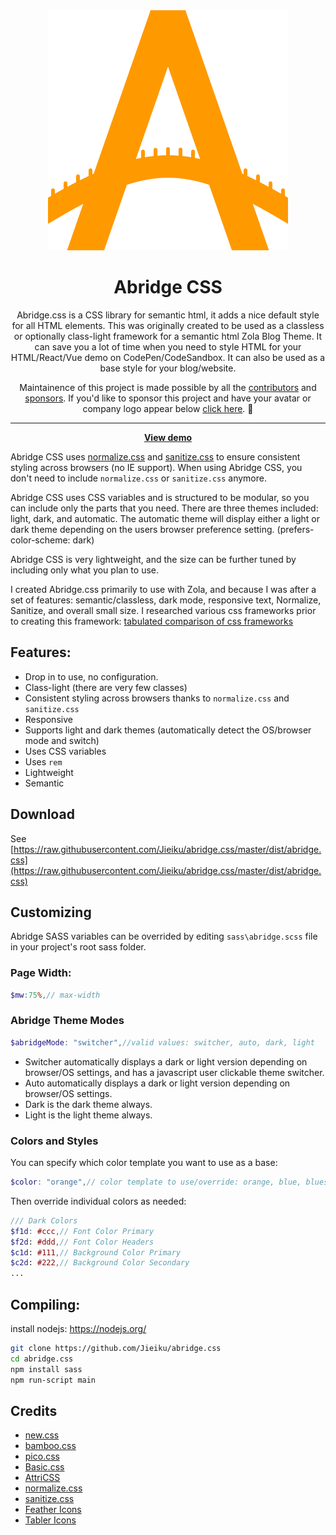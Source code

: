 <div align="center">
<img src="https://raw.githubusercontent.com/Jieiku/abridge.css/master/abridge.svg"/>

# Abridge CSS

Abridge.css is a CSS library for semantic html, it adds a nice default style for all HTML elements. This was originally created to be used as a classless or optionally class-light framework for a semantic html Zola Blog Theme. It can save you a lot of time when you need to style HTML for your HTML/React/Vue demo on CodePen/CodeSandbox. It can also be used as a base style for your blog/website.

Maintainence of this project is made possible by all the <a href="https://github.com/Jieiku/abridge.css/graphs/contributors">contributors</a> and <a href="https://github.com/sponsors/Jieiku">sponsors</a>. If you'd like to sponsor this project and have your avatar or company logo appear below <a href="https://github.com/sponsors/Jieiku">click here</a>. 💖

<!-- sponsors --><!-- sponsors -->

---

**[View demo](https://abridgecss.netlify.app/)**

</div>

Abridge CSS uses [normalize.css](https://github.com/necolas/normalize.css/) and [sanitize.css](https://github.com/csstools/sanitize.css) to ensure consistent styling across browsers (no IE support). When using Abridge CSS, you don't need to include `normalize.css` or `sanitize.css` anymore.

Abridge CSS uses CSS variables and is structured to be modular, so you can include only the parts that you need. There are three themes included: light, dark, and automatic. The automatic theme will display either a light or dark theme depending on the users browser preference setting. (prefers-color-scheme: dark)

Abridge CSS is very lightweight, and the size can be further tuned by including only what you plan to use.

I created Abridge.css primarily to use with Zola, and because I was after a set of features: semantic/classless, dark mode, responsive text, Normalize, Sanitize, and overall small size. I researched various css frameworks prior to creating this framework: [tabulated comparison of css frameworks](https://github.com/Jieiku/classless-css/blob/master/README.md)

## Features:

- Drop in to use, no configuration.
- Class-light (there are very few classes)
- Consistent styling across browsers thanks to `normalize.css` and `sanitize.css`
- Responsive
- Supports light and dark themes (automatically detect the OS/browser mode and switch)
- Uses CSS variables
- Uses `rem`
- Lightweight
- Semantic

## Download

See [https://raw.githubusercontent.com/Jieiku/abridge.css/master/dist/abridge.css](https://raw.githubusercontent.com/Jieiku/abridge.css/master/dist/abridge.css)

## Customizing

Abridge SASS variables can be overrided by editing `sass\abridge.scss` file in your project's root sass folder.

### Page Width:

```scss
$mw:75%,// max-width
```

### Abridge Theme Modes

```scss
$abridgeMode: "switcher",//valid values: switcher, auto, dark, light
```

- Switcher automatically displays a dark or light version depending on browser/OS settings, and has a javascript user clickable theme switcher.
- Auto automatically displays a dark or light version depending on browser/OS settings.
- Dark is the dark theme always.
- Light is the light theme always.

### Colors and Styles

You can specify which color template you want to use as a base:
```scss
$color: "orange",// color template to use/override: orange, blue, blueshade
```

Then override individual colors as needed:
```scss
/// Dark Colors
$f1d: #ccc,// Font Color Primary
$f2d: #ddd,// Font Color Headers
$c1d: #111,// Background Color Primary
$c2d: #222,// Background Color Secondary
...
```

## Compiling:

install nodejs: https://nodejs.org/

```bash
git clone https://github.com/Jieiku/abridge.css
cd abridge.css
npm install sass
npm run-script main
```

## Credits
- [new.css](https://github.com/xz/new.css)
- [bamboo.css](https://github.com/rilwis/bamboo)
- [pico.css](https://github.com/picocss/pico)
- [Basic.css](https://github.com/vladocar/Basic.css)
- [AttriCSS](https://github.com/raj457036/attriCSS)
- [normalize.css](https://github.com/necolas/normalize.css)
- [sanitize.css](https://github.com/csstools/sanitize.css)
- [Feather Icons](https://github.com/feathericons/feather)
- [Tabler Icons](https://github.com/tabler/tabler-icons)
